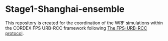 # Stage1-Shanghai-ensemble
This repository is created for the coordination of the WRF simulations within the CORDEX FPS URB-RCC framework following [The FPS-URB-RCC protocol](https://docs.google.com/document/d/1ACD8XcMzNjzKCIjTDmOUgNd8JPr2nQOD4LKHHl1U3sc/edit?tab=t.0).

